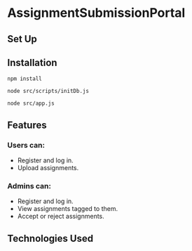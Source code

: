 # AssignmentSubmissionPortal

## Set Up



## Installation
`npm install`

`node src/scripts/initDb.js`

`node src/app.js`

## Features

### Users can:

- Register and log in.
- Upload assignments.

### Admins can:

- Register and log in.
- View assignments tagged to them.
- Accept or reject assignments. 

## Technologies Used




